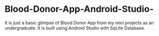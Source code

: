 # Blood-Donor-App-Android-Studio-
It is just a basic glimpse of Blood Donor App from my mini projects as an undergraduate. It is built using Android Studio with SqLite Database.

